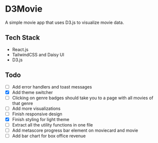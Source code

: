 # D3Movie

A simple movie app that uses D3.js to visualize movie data.

## Tech Stack

- React.js
- TailwindCSS and Daisy UI
- D3.js

## Todo

- [ ] Add error handlers and toast messages
- [x] Add theme switcher
- [ ] Clicking on genre badges should take you to a page with all movies of that genre
- [ ] Add more visualizations
- [ ] Finish responsive design
- [x] Finish styling for light theme
- [ ] Extract all the utility functions in one file
- [ ] Add metascore progress bar element on moviecard and movie
- [ ] Add bar chart for box office revenue
